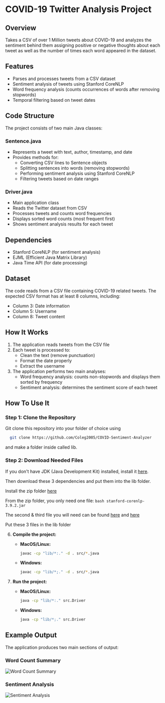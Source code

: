 # COVID-19 Twitter Analysis Project

## Overview
Takes a CSV of over 1 Million tweets about COVID-19 and analyzes the sentiment behind them assigning positive or negative thoughts about each tweet as well as the number of times each word appeared in the dataset.

## Features
- Parses and processes tweets from a CSV dataset
- Sentiment analysis of tweets using Stanford CoreNLP
- Word frequency analysis (counts occurrences of words after removing stopwords)
- Temporal filtering based on tweet dates

## Code Structure
The project consists of two main Java classes:

### Sentence.java
- Represents a tweet with text, author, timestamp, and date
- Provides methods for:
  - Converting CSV lines to Sentence objects
  - Splitting sentences into words (removing stopwords)
  - Performing sentiment analysis using Stanford CoreNLP
  - Filtering tweets based on date ranges

### Driver.java
- Main application class
- Reads the Twitter dataset from CSV
- Processes tweets and counts word frequencies
- Displays sorted word counts (most frequent first)
- Shows sentiment analysis results for each tweet

## Dependencies
- Stanford CoreNLP (for sentiment analysis)
- EJML (Efficient Java Matrix Library)
- Java Time API (for date processing)

## Dataset
The code reads from a CSV file containing COVID-19 related tweets. The expected CSV format has at least 8 columns, including:
- Column 3: Date information
- Column 5: Username
- Column 8: Tweet content

## How It Works
1. The application reads tweets from the CSV file
2. Each tweet is processed to:
   - Clean the text (remove punctuation)
   - Format the date properly
   - Extract the username
3. The application performs two main analyses:
   - Word frequency analysis: counts non-stopwords and displays them sorted by frequency
   - Sentiment analysis: determines the sentiment score of each tweet

## How To Use It

### Step 1: Clone the Repository

Git clone this repository into your folder of choice using 
  ```bash
    git clone https://github.com/Coleg2005/COVID-Sentiment-Analyzer
  ```
 and make a folder inside called lib.


### Step 2: Download Needed Files

If you don't have JDK (Java Development Kit) installed, install it [here](https://www.oracle.com/java/technologies/downloads/).

Then download these 3 dependencies and put them into the lib folder.

Install the zip folder [here](https://nlp.stanford.edu/software/stanford-corenlp-full-2018-10-05.zip)

From the zip folder, you only need one file:
    ```bash
    stanford-corenlp-3.9.2.jar
    ```

The second & third file you will need can be found [here](https://repo1.maven.org/maven2/com/googlecode/efficient-java-matrix-library/ejml/0.23/ejml-0.23.jar) and [here](https://nlp.stanford.edu/software/stanford-english-corenlp-2018-10-05-models.jar)

Put these 3 files in the lib folder

6. **Compile the project:**
        
    - **MacOS/Linux:**
        ```bash
        javac -cp "lib/*:." -d . src/*.java
        ```
    - **Windows:**
        ```bash
        javac -cp "lib/*;." -d . src/*.java
        ```
7. **Run the project:**

    - **MacOS/Linux:**

        ```bash
        java -cp "lib/*:." src.Driver
        ```

    - **Windows:**
        ```bash
        java -cp "lib/*;." src.Driver
        ```

## Example Output
The application produces two main sections of output:

### Word Count Summary
![Word Count Summary](./assests/Word_Count.png)

### Sentiment Analysis
![Sentiment Analysis](./assests/Sentiment_Analysis.png)

